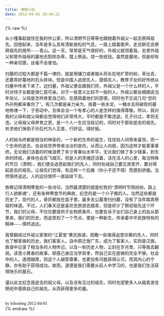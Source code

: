 ```yaml
---
title: 清明小记
date: 2012-04-01 20:44:21
---
```

{% raw %}
<div><span style="font-family:'Microsoft YaHei';font-size:14px;">从小懂事起就住在我的外公家，所以清明节日等等也跟随着外祖父一起去祭拜祖先。回想起来，当年是多么具有清新放松的气息，一路上踏着歌声，走览鲜花去祭拜祖先的居所——青山。这一天，常常是天气很好的，外祖父就领着我，去曾外祖父和曾外祖母的墓地去割除杂草，摆上祭品，烧一些纸钱。虽然是墓地，但是却有一种亲切感，丝毫不会害怕。</span></div>
<span style="font-family:'Microsoft YaHei';font-size:14px;"> </span><div><span style="font-family:'Microsoft YaHei';font-size:14px;">&nbsp;</span></div>
<span style="font-family:'Microsoft YaHei';font-size:14px;"> </span><div><span style="font-family:'Microsoft YaHei';font-size:14px;">扫墓的过程大都是千篇一律的，就是用镰刀或者锄头将长在地圹旁的树，草出去，还要弄好墓地的石头砖块。但是中国人追思先人，感佩先人，教育子女的好传统从扫墓中传承下来了。边扫墓，外祖父便会跟我们将，外祖父是一个什么样的人，平时对待子女都是很仁慈可亲。对于一些意义比较不一般的人，外祖父都会细细说当年伯父、父母是怎样疼爱自己的，在感佩着他们的恩德，同时也不忘说几句“您的外孙狗都来看你了”。有几次都是亲力亲为，挑着一些水泥、一桶水去将破败的墓地修缮一下，于劳动中，去体会当一个有孝心的人是怎样的值得尊敬。所以，我对我的父母和祖父母都会觉得他们非常伟大，平时都是不敢违逆。孔子曰过，孝则无违。父母祖父母养育之恩，是一个人一生应当铭记的，同时对于那些逝去的祖先，祈求他们保佑子孙后代为人正直，行好运，得好报。</span></div>
<span style="font-family:'Microsoft YaHei';font-size:14px;"> </span><div><span style="font-family:'Microsoft YaHei';font-size:14px;">&nbsp;</span></div>
<span style="font-family:'Microsoft YaHei';font-size:14px;"> </span><div><span style="font-family:'Microsoft YaHei';font-size:14px;">人的始与终都是相当的神圣的，一个新的生命的诞生，往往给人间带来喜悦，而一个生命的逝去，也会给世界带来淡淡的哀伤，从而让人向扇，因为这样才能善事善终。无论我们活着的时候浪费了多少青春似水年华，无论我们做了多少错事，到生命的终结，身体也会灰飞烟灭。但是人的灵魂还活着，活在活人的心里，每当特殊的节日（清明），我们便会追思起我们的先人，同时劝诫自己要见贤思齐，要对得起逝去的祖先，让祖先们觉得，有这样一个后裔（你小子还不错）而感到骄傲。当然慎终追远，人的这份情怀一直延续下去。</span></div>
<span style="font-family:'Microsoft YaHei';font-size:14px;"> </span><div><span style="font-family:'Microsoft YaHei';font-size:14px;">&nbsp;</span></div>
<span style="font-family:'Microsoft YaHei';font-size:14px;"> </span><div><span style="font-family:'Microsoft YaHei';font-size:14px;">依稀记得清明寒食的一些诗句，当然最清楚的就是杜牧的“清明时节雨纷纷，路上行人欲断魂”，还有各种寒食节的典故，纪念的是一个介子推的人。当然这些都是历史了，现代的人，骨灰都放在盒子里，最多去公墓里扫扫墓，没有了当年踏青祭祖的味道。不过，人们春天还是喜欢去旅游去踏青，但是却少了祭祀祖先这个环节，我们的父母，不仅仅要提供子女物质条件，也要告诉子女们自己身上的血从那里来，我们的历史。而追思到了一个节点，便是一种新生，传承着中华民族特有的精神——慎终追远。</span></div>
<span style="font-family:'Microsoft YaHei';font-size:14px;"> </span><div><span style="font-family:'Microsoft YaHei';font-size:14px;">&nbsp;</span></div>
<span style="font-family:'Microsoft YaHei';font-size:14px;"> </span><div><span style="font-family:'Microsoft YaHei';font-size:14px;">我曾翻阅过外祖父家里的“江夏堂”黄氏族谱，观瞻一些值得追思仰慕的先人，同时也了解家族的历史。我们客家人，自中原迁居广东，成为了客家人，实则是汉族。族谱中记录了相当多的人物传记，以及一些历史人物，尘封在岁月里，只等我去翻阅。读至小黄香的故事，顿感己身应当学其孝，然自己实在是做的完全不够。社会中的人，道德越厚，则这个人越受尊重，也更加有可能获得认可。而其内心的宁静，亦有助于获得成功。故而，道德是我们需要从前人中学习的，也是我们生活获得快乐的基石。</span></div>
<span style="font-family:'Microsoft YaHei';font-size:14px;"> </span><div><span style="font-family:'Microsoft YaHei';font-size:14px;">&nbsp;</span></div>
<span style="font-family:'Microsoft YaHei';font-size:14px;"> </span><div><span style="font-family:'Microsoft YaHei';font-size:14px;">谨以此文纪念我逝去的祖父母，以及没有见过的祖先，同时也望更多人从踏青游览祭祀中感佩自己的祖先，从而获得更多的量。</span></div>
<span style="font-family:'Microsoft YaHei';font-size:14px;"> </span><div><span style="font-family:'Microsoft YaHei';font-size:14px;">&nbsp;</span></div>
<span style="font-family:'Microsoft YaHei';font-size:14px;"> </span><div><span style="font-family:'Microsoft YaHei';font-size:14px;">&nbsp;</span></div>
<span style="font-family:'Microsoft YaHei';font-size:14px;"> </span><div><span style="font-family:'Microsoft YaHei';font-size:14px;">by bibodeng 2012-04-01</span></div>{% endraw %}
